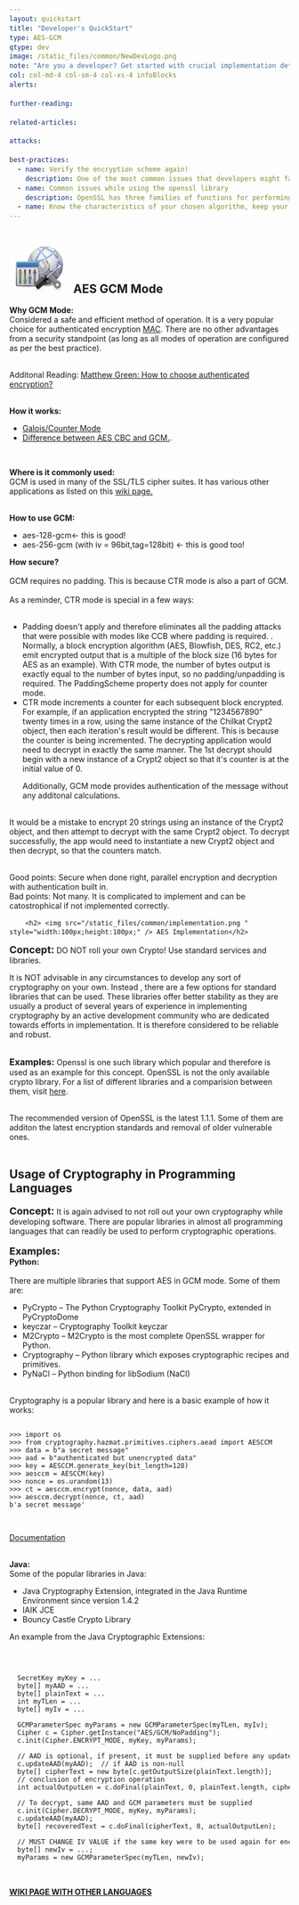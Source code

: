 ```yaml
---
layout: quickstart
title: "Developer's QuickStart"
type: AES-GCM
qtype: dev
image: /static_files/common/NewDevLogo.png
note: "Are you a developer? Get started with crucial implementation details above."
col: col-md-4 col-sm-4 col-xs-4 infoBlocks
alerts:

further-reading:

related-articles:

attacks:

best-practices:
  - name: Verify the encryption scheme again!
    description: One of the most common issues that developers might face is due to logical issues while encryption and decryption. At times, it is notices that upon implementing AES-GCM layer, some extra bytes might be left as extra data after decryption. In this case, It might seem like encryption and decryption along with authentication or encryption of too much data might be happening, but turns out, it might also be because of encrypting the ciphertext second time. (And no, it wouldn't show as garbage output)
  - name: Common issues while using the openssl library
    description: OpenSSL has three families of functions for performing encryption and decryption. The first two of these (EVP_Encrypt* and EVP_Decrypt*) make it definitively hard to call the wrong function. However, the third form EVP_CipherInit_ex() has the exact same problem as the Java Crypto API and might be similar for encryption and decryption similar to java crypto API.
  - name: Know the characteristics of your chosen algorithm, keep your keys safe, and always use a unique IV.
---
```


<!-- <code>
public static byte[] gcm_encrypt(byte[] plaintext, byte[] aad, SecretKey key, byte[] IV) throws Exception
{
   // Get Cipher Instance
   Cipher cipher = Cipher.getInstance("AES/GCM/NoPadding");

   // Create SecretKeySpec
   SecretKeySpec keySpec = new SecretKeySpec(key.getEncoded(), "AES");

   // Create GCMParameterSpec
   GCMParameterSpec gcmParameterSpec = new GCMParameterSpec(GCM_TAG_LENGTH * 8, IV);

   // Initialize Cipher for ENCRYPT_MODE
   cipher.init(Cipher.ENCRYPT_MODE, keySpec, gcmParameterSpec);

   // Process AAD
   cipher.updateAAD(aad);
​
   // Perform Encryption
   byte[] cipherText = cipher.doFinal(plaintext);

   return cipherText;
}
​
public static byte[] gcm_decrypt(byte[] cipherText, byte[] aad, SecretKey key, byte[] IV) throws Exception
{
   // Get Cipher Instance
   Cipher cipher = Cipher.getInstance("AES/GCM/NoPadding");

   // Create SecretKeySpec
   SecretKeySpec keySpec = new SecretKeySpec(key.getEncoded(), "AES");

   // Create GCMParameterSpec
   GCMParameterSpec gcmParameterSpec = new GCMParameterSpec(GCM_TAG_LENGTH * 8, IV);

   // Initialize Cipher for DECRYPT_MODE
   cipher.init(Cipher.DECRYPT_MODE, keySpec, gcmParameterSpec);

   // Process AAD
   cipher.updateAAD(aad);
​
   // Perform Decryption
   byte[] decryptedText = cipher.doFinal(cipherText);

   return decryptedText;
}
</code> -->
<p id="gcmintro">

  <h2> <img src="/static_files/common/configuration.jpg " style="width:110px;height:100px;" /> AES GCM Mode </h2>


<strong>Why GCM Mode:</strong> <br />
Considered a safe and efficient method of operation. It is a very popular choice for authenticated encryption <a href="https://crypto.stackexchange.com/questions/12178/why-should-i-use-authenticated-encryption-instead-of-just-encryption">MAC</a>.
There are no other advantages from a security standpoint (as long as all modes of operation are configured as per the best practice). <br /><br />

Additonal Reading: <a href="https://blog.cryptographyengineering.com/2012/05/19/how-to-choose-authenticated-encryption/"> Matthew Green: How to choose authenticated encryption? </a><br /><br />

<strong>How it works:</strong><br />
<ul>
 <li><a href="https://en.wikipedia.org/wiki/Galois/Counter_Mode">Galois/Counter Mode</a></li>
 <li><a href="https://crypto.stackexchange.com/questions/12178/why-should-i-use-authenticated-encryption-instead-of-just-encryption">Difference between AES CBC and GCM.</a>. </li>
</ul><br />

<strong>Where is it commonly used:</strong><br />
GCM is used in many of the SSL/TLS cipher suites. It has various other applications as listed on this <a href="https://en.wikipedia.org/wiki/AES_implementations#Python"> wiki page. </a><br /> <br />

<strong>How to use GCM: </strong>
<ul>
<li>aes-128-gcm← this is good!</li>
<li>aes-256-gcm  (with iv = 96bit,tag=128bit) ← this is good too!</li>
</ul>

<strong>How secure?</strong> <br /> <br />
<span class="red">GCM requires no padding. This is because CTR mode is also a part of GCM. </span> <br /> <br />
As a reminder, CTR mode is special in a few ways: <br /><br />

<ul>
<li> Padding doesn't apply and therefore eliminates all the padding attacks that were possible with modes like CCB where padding is required. . Normally, a block encryption algorithm (AES, Blowfish, DES, RC2, etc.) emit encrypted output that is a multiple of the block size (16 bytes for AES as an example). With CTR mode, the number of bytes output is exactly equal to the number of bytes input, so no padding/unpadding is required. The PaddingScheme property does not apply for counter mode.</li>

<li>CTR mode increments a counter for each subsequent block encrypted. For example, if an application encrypted the string "1234567890" twenty times in a row, using the same instance of the Chilkat Crypt2 object, then each iteration's result would be different. This is because the counter is being incremented. The decrypting application would need to decrypt in exactly the same manner. The 1st decrypt should begin with a new instance of a Crypt2 object so that it's counter is at the initial value of 0.</li>

Additionally, GCM mode provides authentication of the message without any additonal calculations.

</ul>

<br />
It would be a mistake to encrypt 20 strings using an instance of the Crypt2 object, and then attempt to decrypt with the same Crypt2 object. To decrypt successfully, the app would need to instantiate a new Crypt2 object and then decrypt, so that the counters match. <br /> <br />

<span class="green">Good points:</span>  Secure when done right, parallel encryption and decryption with authentication built in. <br />
<span class="red">Bad points:</span>  Not many. It is complicated to implement and can be catostrophical if not implemented correctly.

  <div class="col-md-12 col-sm-12 col-xs-12">

        <h2> <img src="/static_files/common/implementation.png " style="width:100px;height:100px;" /> AES Implementation</h2>

<font size="4"><strong>Concept:</strong></font>  DO NOT roll your own Crypto! Use standard services and libraries. <br />

It is NOT advisable in any circumstances to develop any sort of cryptography on your own. Instead , there are a few options for standard libraries that can be used.
These libraries offer better stability as they are usually a product of several years of experience in implementing cryptography by an active development community who are
dedicated towards efforts in implementation. It is therefore considered to be reliable and robust. <br /> <br />


<font size="3"><strong>Examples:</strong></font>
Openssl is one such library which popular and therefore is used as an example for this concept.
OpenSSL is not the only available crypto library. For a list of different libraries and a comparision
between them, visit <a href="https://en.wikipedia.org/wiki/Comparison_of_cryptography_libraries">here</a>.
<br /> <br />

The recommended version of OpenSSL is the latest 1.1.1. Some of them are additon the latest encryption standards and removal of older vulnerable ones.
<br /> <br />



<h2>Usage of Cryptography in Programming Languages</h2>

<font size="4"><strong>Concept:</strong></font> It is again advised to not roll out your own cryptography while developing software. There are popular libraries in almost all programming
languages that can readily be used to perform cryptographic operations.
<br /> <br />
<font size="4"><strong>Examples:</strong></font> <br />
<strong>Python: </strong> <br /><br />
There are multiple libraries that support AES in GCM mode. Some of them are:<br />
<ul>
  <li>PyCrypto – The Python Cryptography Toolkit PyCrypto, extended in PyCryptoDome</li>
<li>keyczar – Cryptography Toolkit keyczar</li>
<li>M2Crypto – M2Crypto is the most complete OpenSSL wrapper for Python.</li>
<li>Cryptography – Python library which exposes cryptographic recipes and primitives.</li>
<li>PyNaCl – Python binding for libSodium (NaCl)</li>
</ul>
<br />
Cryptography is a popular library and here is a basic example of how it works:
<code>
  <pre>
>>> import os
>>> from cryptography.hazmat.primitives.ciphers.aead import AESCCM
>>> data = b"a secret message"
>>> aad = b"authenticated but unencrypted data"
>>> key = AESCCM.generate_key(bit_length=128)
>>> aesccm = AESCCM(key)
>>> nonce = os.urandom(13)
>>> ct = aesccm.encrypt(nonce, data, aad)
>>> aesccm.decrypt(nonce, ct, aad)
b'a secret message'
</pre>
</code>

<a href="https://cryptography.io/en/latest/hazmat/primitives/aead/">Documentation</a><br /><br />


<strong>Java: </strong> <br />
Some of the popular libraries in Java:
<ul>
  <li>Java Cryptography Extension, integrated in the Java Runtime Environment since version 1.4.2</li>
  <li>IAIK JCE</li>
  <li>Bouncy Castle Crypto Library</li>
</ul>

An example from the Java Cryptographic Extensions:<br />
<code>
  <pre>
  SecretKey myKey = ...
  byte[] myAAD = ...
  byte[] plainText = ...
  int myTLen = ...
  byte[] myIv = ...

  GCMParameterSpec myParams = new GCMParameterSpec(myTLen, myIv);
  Cipher c = Cipher.getInstance("AES/GCM/NoPadding");
  c.init(Cipher.ENCRYPT_MODE, myKey, myParams);

  // AAD is optional, if present, it must be supplied before any update/doFinal calls.
  c.updateAAD(myAAD);  // if AAD is non-null
  byte[] cipherText = new byte[c.getOutputSize(plainText.length)];
  // conclusion of encryption operation
  int actualOutputLen = c.doFinal(plainText, 0, plainText.length, cipherText);

  // To decrypt, same AAD and GCM parameters must be supplied
  c.init(Cipher.DECRYPT_MODE, myKey, myParams);
  c.updateAAD(myAAD);
  byte[] recoveredText = c.doFinal(cipherText, 0, actualOutputLen);

  // MUST CHANGE IV VALUE if the same key were to be used again for encryption
  byte[] newIv = ...;
  myParams = new GCMParameterSpec(myTLen, newIv);
</pre>
</code>
<a href="https://en.wikipedia.org/wiki/AES_implementations#Python"><strong>WIKI PAGE WITH OTHER LANGUAGES</strong></a><br /><br />
